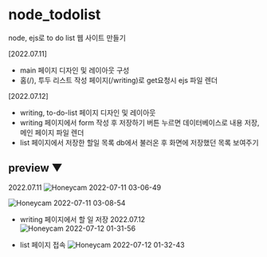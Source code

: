 # node_todolist
node, ejs로 to do list 웹 사이트 만들기

[2022.07.11]
- main 페이지 디자인 및 레이아웃 구성
- 홈(/), 투두 리스트 작성 페이지(/writing)로 get요청시 ejs 파일 렌더

[2022.07.12]
- writing, to-do-list 페이지 디자인 및 레이아웃
- writing 페이지에서 form 작성 후 저장하기 버튼 누르면 데이터베이스로 내용 저장, 메인 페이지 파일 렌더
- list 페이지에서 저장한 할일 목록 db에서 불러온 후 화면에 저장했던 목록 보여주기

## preview ▼
2022.07.11
![Honeycam 2022-07-11 03-06-49](https://user-images.githubusercontent.com/48672106/178156786-a9ba73ab-5fa7-4029-89e7-686808e5b9cc.gif)

![Honeycam 2022-07-11 03-08-54](https://user-images.githubusercontent.com/48672106/178156878-a2faccdf-c7ea-4047-9ace-3dd015b6645e.gif)

- writing 페이지에서 할 일 저장
2022.07.12![Honeycam 2022-07-12 01-31-56](https://user-images.githubusercontent.com/48672106/178313962-d4f88946-8b64-4d86-b800-2769c0eeee37.gif)

- list 페이지 접속
![Honeycam 2022-07-12 01-32-43](https://user-images.githubusercontent.com/48672106/178313978-446d3a22-3b2b-4dbd-a324-246b089365eb.gif)
